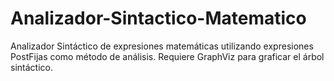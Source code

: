 # Analizador-Sintactico-Matematico
Analizador Sintáctico de expresiones matemáticas utilizando expresiones PostFijas como método de análisis. Requiere GraphViz para graficar el árbol sintáctico.
